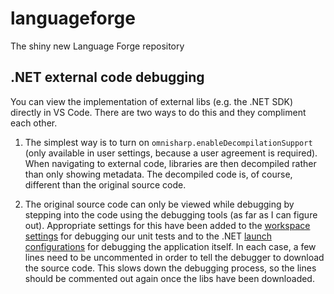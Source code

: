 # languageforge
The shiny new Language Forge repository

## .NET external code debugging

You can view the implementation of external libs (e.g. the .NET SDK) directly in VS Code. There are two ways to do this and they compliment each other.

1) The simplest way is to turn on `omnisharp.enableDecompilationSupport` (only available in user settings, because a user agreement is required). When navigating to external code, libraries are then decompiled rather than only showing metadata. The decompiled code is, of course, different than the original source code.

2) The original source code can only be viewed while debugging by stepping into the code using the debugging tools (as far as I can figure out). Appropriate settings for this have been added to the [workspace settings](.vscode\settings.json) for debugging our unit tests and to the .NET [launch configurations](.vscode\launch.json) for debugging the application itself. In each case, a few lines need to be uncommented in order to tell the debugger to download the source code. This slows down the debugging process, so the lines should be commented out again once the libs have been downloaded.
